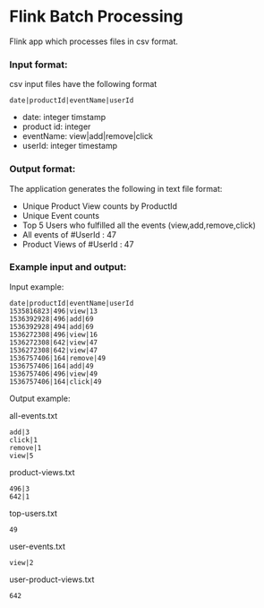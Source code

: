 # Flink Batch Processing

Flink app which processes files in csv format.

### Input format:

csv input files have the following format

```
date|productId|eventName|userId
```
- date: integer timstamp
- product id: integer
- eventName: view|add|remove|click
- userId: integer timestamp

### Output format:

The application generates the following in text file format:

- Unique Product View counts by ProductId
- Unique Event counts
- Top 5 Users who fulfilled all the events (view,add,remove,click)
- All events of #UserId : 47
- Product Views of #UserId : 47

### Example input and output:

Input example:

```
date|productId|eventName|userId
1535816823|496|view|13
1536392928|496|add|69
1536392928|494|add|69
1536272308|496|view|16
1536272308|642|view|47
1536272308|642|view|47
1536757406|164|remove|49
1536757406|164|add|49
1536757406|496|view|49
1536757406|164|click|49
```

Output example:

all-events.txt		

```
add|3
click|1
remove|1
view|5
```

product-views.txt	

```
496|3
642|1
```

top-users.txt	

```
49
```

user-events.txt

```
view|2
```

user-product-views.txt

```
642
```
